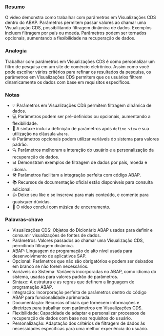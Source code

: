 ### Resumo
O vídeo demonstra como trabalhar com parâmetros em Visualizações CDS dentro do ABAP. Parâmetros permitem passar valores ao chamar uma Visualização CDS, possibilitando filtragem dinâmica de dados. Exemplos incluem filtragem por país ou moeda. Parâmetros podem ser tornados opcionais, aumentando a flexibilidade na recuperação de dados.

### Analogia
Trabalhar com parâmetros em Visualizações CDS é como personalizar um filtro de pesquisa em um site de comércio eletrônico. Assim como você pode escolher vários critérios para refinar os resultados da pesquisa, os parâmetros em Visualizações CDS permitem que os usuários filtrem dinamicamente os dados com base em requisitos específicos.

### Notas
- 💡 Parâmetros em Visualizações CDS permitem filtragem dinâmica de dados.
- 💻 Parâmetros podem ser pré-definidos ou opcionais, aumentando a flexibilidade.
- 🔄 A sintaxe inclui a definição de parâmetros após `define view` e sua utilização na cláusula `where`.
- 🌐 Parâmetros opcionais podem utilizar variáveis do sistema para valores padrão.
- 🔍 Parâmetros melhoram a interação do usuário e a personalização da recuperação de dados.
- 📊 Demonstram exemplos de filtragem de dados por país, moeda e idioma.
- 🛠️ Parâmetros facilitam a integração perfeita com código ABAP.
- 📚 Recursos de documentação oficial estão disponíveis para consulta adicional.
- 👍 Deixe seu like e se inscreva para mais conteúdo, e comente para quaisquer dúvidas.
- 🎵 O vídeo conclui com música de encerramento.

### Palavras-chave
- Visualizações CDS: Objetos do Dicionário ABAP usados para definir e consumir visualizações de fontes de dados.
- Parâmetros: Valores passados ao chamar uma Visualização CDS, permitindo filtragem dinâmica.
- ABAP: Linguagem de programação de alto nível usada para desenvolvimento de aplicativos SAP.
- Opcional: Parâmetros que não são obrigatórios e podem ser deixados em branco se não forem necessários.
- Variáveis do Sistema: Variáveis incorporadas no ABAP, como idioma do sistema, usadas para valores padrão de parâmetros.
- Sintaxe: A estrutura e as regras que definem a linguagem de programação ABAP.
- Integração: Incorporação perfeita de parâmetros dentro do código ABAP para funcionalidade aprimorada.
- Documentação: Recursos oficiais que fornecem informações e diretrizes para trabalhar com parâmetros em Visualizações CDS.
- Flexibilidade: Capacidade de adaptar e personalizar processos de recuperação de dados com base nos requisitos do usuário.
- Personalização: Adaptação dos critérios de filtragem de dados às necessidades específicas para uma melhor experiência do usuário.
